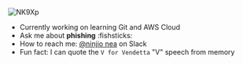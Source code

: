 ![NK9Xp](https://github.com/user-attachments/assets/209ee155-7a9b-42d9-a08c-e27d529258f4)

- Currently working on learning Git and AWS Cloud
- Ask me about **phishing** :fishsticks:
- How to reach me: [@ninjio nea](https://getjobber.slack.com/team/U07EPMSKDCL) on Slack
- Fun fact: I can quote the `V for Vendetta` "V" speech from memory
